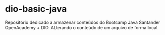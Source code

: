 # dio-basic-java
Repositório dedicado a armazenar conteúdos do Bootcamp Java Santander OpenAcademy + DIO.
ALterando o conteúdo de um arquivo de forma local.